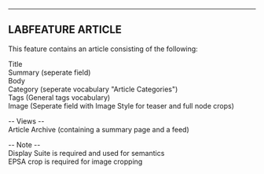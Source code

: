 ------------------
LABFEATURE ARTICLE
------------------

This feature contains an article consisting of the following:

Title  
Summary (seperate field)  
Body  
Category (seperate vocabulary "Article Categories")  
Tags (General tags vocabulary)  
Image (Seperate field with Image Style for teaser and full node crops)


-- Views --  
Article Archive (containing a summary page and a feed)



-- Note --  
Display Suite is required and used for semantics  
EPSA crop is required for image cropping
